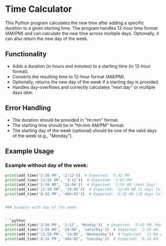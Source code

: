 # Time Calculator

This Python program calculates the new time after adding a specific duration to a given starting time. The program handles 12-hour time format (AM/PM) and can calculate the new time across multiple days. Optionally, it can also return the new day of the week.

## **Functionality**
- Adds a duration (in hours and minutes) to a starting time (in 12-hour format).
- Converts the resulting time to 12-hour format (AM/PM).
- Optionally, returns the new day of the week if a starting day is provided.
- Handles day-overflows and correctly calculates "next day" or multiple days later.

## **Error Handling**
- The duration should be provided in "hh:mm" format.
- The starting time should be in "hh:mm AM/PM" format.
- The starting day of the week (optional) should be one of the valid days of the week (e.g., "Monday").

## **Example Usage**

### Example without day of the week:

```python
print(add_time('3:30 PM', '2:12'))  # Expected: '5:42 PM'
print(add_time('11:55 AM', '3:12'))  # Expected: '3:07 PM'
print(add_time('2:59 AM', '24:00'))  # Expected: '2:59 AM (next day)'
print(add_time('11:59 PM', '24:05'))  # Expected: '12:04 AM (2 days later)'
print(add_time('8:16 PM', '466:02'))  # Expected: '6:18 AM (20 days later)'


### Example with day of the week:


```python
print(add_time('3:30 PM', '2:12', 'Monday'))  # Expected: '5:42 PM, Monday'
print(add_time('2:59 AM', '24:00', 'saturDay'))  # Expected: '2:59 AM, Sunday (next day)'
print(add_time('11:59 PM', '24:05', 'Wednesday'))  # Expected: '12:04 AM, Friday (2 days later)'
print(add_time('8:16 PM', '466:02', 'tuesday'))  # Expected: '6:18 AM, Monday (20 days later)'

